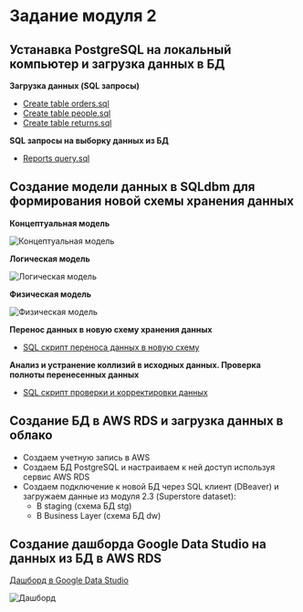 # Задание модуля 2

## Устанавка PostgreSQL на локальный компьютер и загрузка данных в БД

**Загрузка данных (SQL запросы)**

- [Create table orders.sql](https://github.com/ReIZzz/DE-101/blob/main/Module%202/Create_table_stg.orders.sql)
- [Create table people.sql](https://github.com/ReIZzz/DE-101/blob/main/Module%202/Create_table_stg.people.sql)
- [Create table returns.sql](https://github.com/ReIZzz/DE-101/blob/main/Module%202/Create_table_stg.returns.sql)

**SQL запросы на выборку данных из БД**

- [Reports query.sql](https://github.com/ReIZzz/DE-101/blob/main/Module%202/Reports.sql)

## Создание модели данных в SQLdbm для формирования новой схемы хранения данных

**Концептуальная модель**

![Концептуальная модель](https://github.com/ReIZzz/DE-101/blob/main/Module%202/2.4%20models%20of%20data/1.%20Conceptual%20model.png)

**Логическая модель**

![Логическая модель](https://github.com/ReIZzz/DE-101/blob/main/Module%202/2.4%20models%20of%20data/2.%20Logical%20model.png)

**Физическая модель**

![Физическая модель](https://github.com/ReIZzz/DE-101/blob/main/Module%202/2.4%20models%20of%20data/3.%20Physical%20model.png)

**Перенос данных в новую схему хранения данных**

- [SQL скрипт переноса данных в новую схему](https://github.com/ReIZzz/DE-101/blob/main/Module%202/Create_analytics_db_SuperStore.sql)

**Анализ и устранение коллизий в исходных данных. Проверка полноты перенесенных данных**

- [SQL скрипт проверки и корректировки данных](https://github.com/ReIZzz/DE-101/blob/main/Module%202/Create_analytics_db_SuperStore.sql)

## Создание БД в AWS RDS и загрузка данных в облако

- Создаем учетную запись в AWS
- Создаем БД PostgreSQL и настраиваем к ней доступ используя сервис AWS RDS 
- Создаем подключение к новой БД через SQL клиент (DBeaver) и загружаем данные из модуля 2.3 (Superstore dataset):
  - В staging (схема БД stg)
  - В Business Layer (схема БД dw)

## Создание дашборда Google Data Studio на данных из БД в AWS RDS

[Дашборд в Google Data Studio](https://datastudio.google.com/reporting/42abf109-a99d-4679-9261-7f3320facb7b)

![Дашборд](https://github.com/ReIZzz/DE-101/blob/main/Module%202/Super%20Store%20Dashboard%20(google%20datastudio).png)
